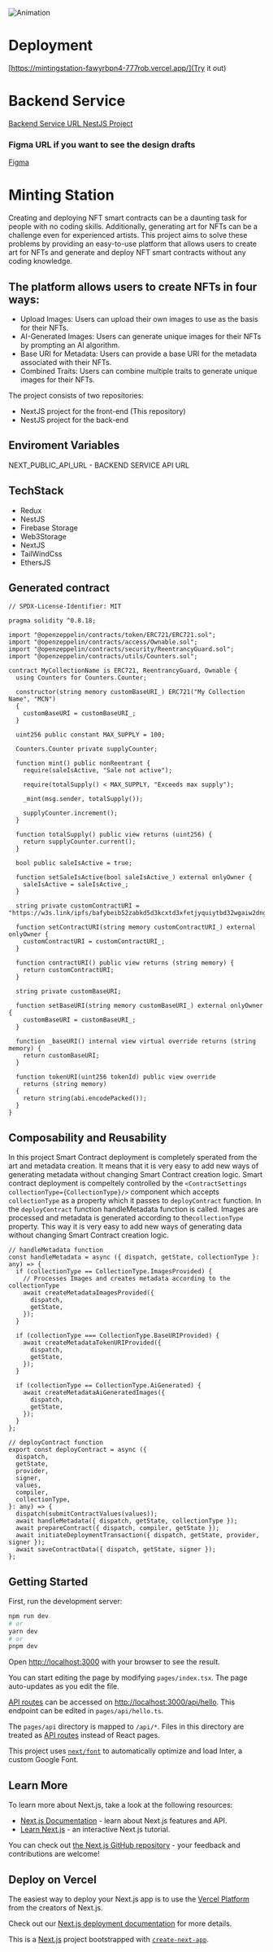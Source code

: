 ![Animation](animation.gif)

# Deployment

[https://mintingstation-fawyrbpn4-777rob.vercel.app/](Try it out)

# Backend Service

[Backend Service URL NestJS Project](https://github.com/77Rob/minting-station-server)

### Figma URL if you want to see the design drafts

[Figma](<https://www.figma.com/file/87VvbM6O4dXp6A5IUbK3XM/Craft-Station-(Copy)?node-id=0%3A1&t=aguaJhuGjs0TmW7D-1>)

# Minting Station

Creating and deploying NFT smart contracts can be a daunting task for people with no coding skills. Additionally, generating art for NFTs can be a challenge even for experienced artists. This project aims to solve these problems by providing an easy-to-use platform that allows users to create art for NFTs and generate and deploy NFT smart contracts without any coding knowledge.

## The platform allows users to create NFTs in four ways:

- Upload Images: Users can upload their own images to use as the basis for their NFTs.
- AI-Generated Images: Users can generate unique images for their NFTs by prompting an AI algorithm.
- Base URI for Metadata: Users can provide a base URI for the metadata associated with their NFTs.
- Combined Traits: Users can combine multiple traits to generate unique images for their NFTs.

The project consists of two repositories:

- NextJS project for the front-end (This repository)
- NestJS project for the back-end

## Enviroment Variables

NEXT_PUBLIC_API_URL - BACKEND SERVICE API URL

## TechStack

- Redux
- NestJS
- Firebase Storage
- Web3Storage
- NextJS
- TailWindCss
- EthersJS

## Generated contract

```sol
// SPDX-License-Identifier: MIT

pragma solidity ^0.8.18;

import "@openzeppelin/contracts/token/ERC721/ERC721.sol";
import "@openzeppelin/contracts/access/Ownable.sol";
import "@openzeppelin/contracts/security/ReentrancyGuard.sol";
import "@openzeppelin/contracts/utils/Counters.sol";

contract MyCollectionName is ERC721, ReentrancyGuard, Ownable {
  using Counters for Counters.Counter;

  constructor(string memory customBaseURI_) ERC721("My Collection Name", "MCN")
  {
    customBaseURI = customBaseURI_;
  }

  uint256 public constant MAX_SUPPLY = 100;

  Counters.Counter private supplyCounter;

  function mint() public nonReentrant {
    require(saleIsActive, "Sale not active");

    require(totalSupply() < MAX_SUPPLY, "Exceeds max supply");

    _mint(msg.sender, totalSupply());

    supplyCounter.increment();
  }

  function totalSupply() public view returns (uint256) {
    return supplyCounter.current();
  }

  bool public saleIsActive = true;

  function setSaleIsActive(bool saleIsActive_) external onlyOwner {
    saleIsActive = saleIsActive_;
  }

  string private customContractURI = "https://w3s.link/ipfs/bafybeib52zabkd5d3kcxtd3xfetjyquiytbd32wgaiw2dngsuhacdgc7nu/favicon";

  function setContractURI(string memory customContractURI_) external onlyOwner {
    customContractURI = customContractURI_;
  }

  function contractURI() public view returns (string memory) {
    return customContractURI;
  }

  string private customBaseURI;

  function setBaseURI(string memory customBaseURI_) external onlyOwner {
    customBaseURI = customBaseURI_;
  }

  function _baseURI() internal view virtual override returns (string memory) {
    return customBaseURI;
  }

  function tokenURI(uint256 tokenId) public view override
    returns (string memory)
  {
    return string(abi.encodePacked());
  }
}
```

## Composability and Reusability

In this project Smart Contract deployment is completely sperated from the art and metadata creation. It means that it is very easy to add new ways of generating metadata without changing Smart Contract creation logic. Smart contract deployment is compeltely controlled by the
`<ContractSettings collectionType={CollectionType}/>` component which accepts `collectionType` as a property which it passes to `deployContract` function. In the `deployContract` function handleMetadata function is called. Images are processed and metadata is generated according to the`collectionType` property. This way it is very easy to add new ways of generating data without changing Smart Contract creation logic.

```tsx
// handleMetadata function
const handleMetadata = async ({ dispatch, getState, collectionType }: any) => {
  if (collectionType == CollectionType.ImagesProvided) {
    // Processes Images and creates metadata according to the collectionType
    await createMetadataImagesProvided({
      dispatch,
      getState,
    });
  }

  if (collectionType === CollectionType.BaseURIProvided) {
    await createMetadataTokenURIProvided({
      dispatch,
      getState,
    });
  }

  if (collectionType == CollectionType.AiGenerated) {
    await createMetadataAiGeneratedImages({
      dispatch,
      getState,
    });
  }
};
```

```tsx
// deployContract function
export const deployContract = async ({
  dispatch,
  getState,
  provider,
  signer,
  values,
  compiler,
  collectionType,
}: any) => {
  dispatch(submitContractValues(values));
  await handleMetadata({ dispatch, getState, collectionType });
  await prepareContract({ dispatch, compiler, getState });
  await initiateDeploymentTransaction({ dispatch, getState, provider, signer });
  await saveContractData({ dispatch, getState, signer });
};
```

## Getting Started

First, run the development server:

```bash
npm run dev
# or
yarn dev
# or
pnpm dev
```

Open [http://localhost:3000](http://localhost:3000) with your browser to see the result.

You can start editing the page by modifying `pages/index.tsx`. The page auto-updates as you edit the file.

[API routes](https://nextjs.org/docs/api-routes/introduction) can be accessed on [http://localhost:3000/api/hello](http://localhost:3000/api/hello). This endpoint can be edited in `pages/api/hello.ts`.

The `pages/api` directory is mapped to `/api/*`. Files in this directory are treated as [API routes](https://nextjs.org/docs/api-routes/introduction) instead of React pages.

This project uses [`next/font`](https://nextjs.org/docs/basic-features/font-optimization) to automatically optimize and load Inter, a custom Google Font.

## Learn More

To learn more about Next.js, take a look at the following resources:

- [Next.js Documentation](https://nextjs.org/docs) - learn about Next.js features and API.
- [Learn Next.js](https://nextjs.org/learn) - an interactive Next.js tutorial.

You can check out [the Next.js GitHub repository](https://github.com/vercel/next.js/) - your feedback and contributions are welcome!

## Deploy on Vercel

The easiest way to deploy your Next.js app is to use the [Vercel Platform](https://vercel.com/new?utm_medium=default-template&filter=next.js&utm_source=create-next-app&utm_campaign=create-next-app-readme) from the creators of Next.js.

Check out our [Next.js deployment documentation](https://nextjs.org/docs/deployment) for more details.

This is a [Next.js](https://nextjs.org/) project bootstrapped with [`create-next-app`](https://github.com/vercel/next.js/tree/canary/packages/create-next-app).
